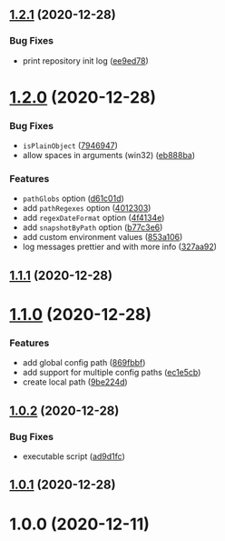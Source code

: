 ## [1.2.1](https://github.com/swordev/arestic-cli/compare/v1.2.0...v1.2.1) (2020-12-28)


### Bug Fixes

* print repository init log ([ee9ed78](https://github.com/swordev/arestic-cli/commit/ee9ed78a54b3419a1d0703bb3ab7f87b364b1d08))



# [1.2.0](https://github.com/swordev/arestic-cli/compare/v1.1.1...v1.2.0) (2020-12-28)


### Bug Fixes

* `isPlainObject` ([7946947](https://github.com/swordev/arestic-cli/commit/79469476b83ec8953a32868579fef50beb5ecc5b))
* allow spaces in arguments (win32) ([eb888ba](https://github.com/swordev/arestic-cli/commit/eb888ba04e25149a1f5f04014cc473659faf8a34))


### Features

* `pathGlobs` option ([d61c01d](https://github.com/swordev/arestic-cli/commit/d61c01d945e311e3b8a3da3a353c5811c91dbabe))
* add `pathRegexes` option ([4012303](https://github.com/swordev/arestic-cli/commit/40123037e60e24de55e85d5a80f70244af4c58b1))
* add `regexDateFormat` option ([4f4134e](https://github.com/swordev/arestic-cli/commit/4f4134ee63b3fd6347d20144f0054fcbdb0a0a83))
* add `snapshotByPath` option ([b77c3e6](https://github.com/swordev/arestic-cli/commit/b77c3e6fa8902328ac65cee541e15baa0359b7c1))
* add custom environment values ([853a106](https://github.com/swordev/arestic-cli/commit/853a106480466e5409a6ad3729bbb49f0f4f7f58))
* log messages prettier and with more info ([327aa92](https://github.com/swordev/arestic-cli/commit/327aa92e97a7825eaebb83a9a45abbd8ed736048))



## [1.1.1](https://github.com/swordev/arestic-cli/compare/v1.1.0...v1.1.1) (2020-12-28)



# [1.1.0](https://github.com/swordev/arestic-cli/compare/v1.0.2...v1.1.0) (2020-12-28)


### Features

* add global config path ([869fbbf](https://github.com/swordev/arestic-cli/commit/869fbbfbea40356b4e445532ed8459df55a5f081))
* add support for multiple config paths ([ec1e5cb](https://github.com/swordev/arestic-cli/commit/ec1e5cb683791fc3e4de1cd54729a831dd24c79a))
* create local path ([9be224d](https://github.com/swordev/arestic-cli/commit/9be224df1d9e7f945759f81400dc89233fcbea1b))



## [1.0.2](https://github.com/swordev/arestic-cli/compare/v1.0.1...v1.0.2) (2020-12-28)


### Bug Fixes

* executable script ([ad9d1fc](https://github.com/swordev/arestic-cli/commit/ad9d1fc84bef16067a40bf7e6ed67f9c5b04f041))



## [1.0.1](https://github.com/swordev/arestic-cli/compare/v1.0.0...v1.0.1) (2020-12-28)



# 1.0.0 (2020-12-11)



